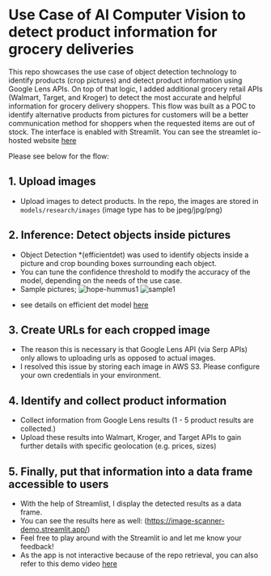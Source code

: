 # Use Case of AI Computer Vision to detect product information for grocery deliveries
This repo showcases the use case of object detection technology to identify products (crop pictures) and detect product information using Google Lens APIs.
On top of that logic, I added additional grocery retail APIs (Walmart, Target, and Kroger) to detect the most accurate and helpful information for grocery delivery shoppers.
This flow was built as a POC to identify alternative products from pictures for customers will be a better communication method for shoppers when the requested items are out of stock.
The interface is enabled with Streamlit. You can see the streamlet io-hosted website [here](https://demo-image-scan.streamlit.app/)

Please see below for the flow:
## 1. Upload images
  - Upload images to detect products. In the repo, the images are stored in ```models/research/images```
    (image type has to be jpeg/jpg/png)

## 2. Inference: Detect objects inside pictures
  - Object Detection *(efficientdet) was used to identify objects inside a picture and crop bounding boxes surrounding each object.
  - You can tune the confidence threshold to modify the accuracy of the model, depending on the needs of the use case.
  - Sample pictures;
![hope-hummus1](https://github.com/kisakiwata/image_scanner/assets/46466783/63a62ece-69db-4eb0-abee-ac8d6eb5741d)
![sample1](https://github.com/kisakiwata/image_scanner/assets/46466783/31eb1d01-9b59-454d-9438-478c29a3b41c)

* see details on efficient det model [here](https://github.com/google/automl/tree/master/efficientdet)

  
## 3. Create URLs for each cropped image
  - The reason this is necessary is that Google Lens API (via Serp APIs) only allows to uploading urls as opposed to actual images.
  - I resolved this issue by storing each image in AWS S3. Please configure your own credentials in your environment.
    
## 4. Identify and collect product information
  - Collect information from Google Lens results (1 - 5 product results are collected.)
  - Upload these results into Walmart, Kroger, and Target APIs to gain further details with specific geolocation (e.g. prices, sizes)
    
## 5. Finally, put that information into a data frame accessible to users
  - With the help of Streamlist, I display the detected results as a data frame.
  - You can see the results here as well: (https://image-scanner-demo.streamlit.app/)
  - Feel free to play around with the Streamlit io and let me know your feedback!
  - As the app is not interactive because of the repo retrieval, you can also refer to this demo video [here](https://www.loom.com/share/8e80bad453f341399f0837dd8e88cc62?sid=66043d0d-389c-43ac-9f75-d86af1dcca76)

